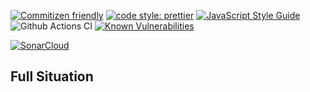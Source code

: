 [![Commitizen friendly](https://img.shields.io/badge/commitizen-friendly-brightgreen.svg)](http://commitizen.github.io/cz-cli/)
[![code style: prettier](https://img.shields.io/badge/code_style-prettier-ff69b4.svg?style=flat-square)](https://github.com/prettier/prettier)
[![JavaScript Style Guide](https://img.shields.io/badge/code_style-standard-brightgreen.svg)](https://standardjs.com)
![Github Actions CI](https://github.com/Loonz206/full-situation/workflows/Github%20Actions%20CI/badge.svg)
[![Known Vulnerabilities](https://snyk.io/test/github/Loonz206/full-situation/badge.svg)](https://snyk.io/test/github/Loonz206/full-situation)

[![SonarCloud](https://sonarcloud.io/images/project_badges/sonarcloud-white.svg)](https://sonarcloud.io/dashboard?id=Loonz206_full-situation)

## Full Situation


